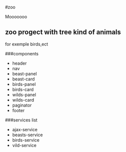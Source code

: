 #zoo

Mooooooo

## zoo progect with tree kind of animals

for exemple birds,ect

###components

* header
* nav
* beast-panel
* beast-card
* birds-panel
* birds-card
* wilds-panel
* wilds-card
* paginator
* footer

###services list

* ajax-service
* beasts-service
* birds-service
* vild-service
